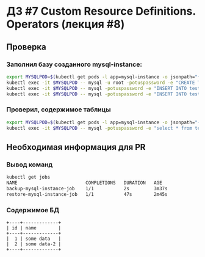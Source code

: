 # ДЗ #7 Custom Resource Definitions. Operators (лекция #8)

## Проверка

### Заполнил базу созданного mysql-instance:
```bash
export MYSQLPOD=$(kubectl get pods -l app=mysql-instance -o jsonpath="{.items[*].metadata.name}")
kubectl exec -it $MYSQLPOD -- mysql -u root -potuspassword -e "CREATE TABLE test ( id smallint unsigned not null auto_increment, name varchar(20) not null, constraint pk_example primary key (id) );" otus-database
kubectl exec -it $MYSQLPOD -- mysql -potuspassword -e "INSERT INTO test ( id, name ) VALUES ( null, 'some data' );" otus-database
kubectl exec -it $MYSQLPOD -- mysql -potuspassword -e "INSERT INTO test ( id, name ) VALUES ( null, 'some data-2' );" otus-database
```

### Проверил, содержимое таблицы
```bash
export MYSQLPOD=$(kubectl get pods -l app=mysql-instance -o jsonpath="{.items[*].metadata.name}")
kubectl exec -it $MYSQLPOD -- mysql -potuspassword -e "select * from test;" otus-database
```

## Необходимая информация для PR

### Вывод команд
```bash
kubectl get jobs
NAME                         COMPLETIONS   DURATION   AGE
backup-mysql-instance-job    1/1           2s         3m37s
restore-mysql-instance-job   1/1           47s        2m45s
```

### Содержимое БД
```
+----+-------------+
| id | name        |
+----+-------------+
|  1 | some data   |
|  2 | some data-2 |
+----+-------------+
```